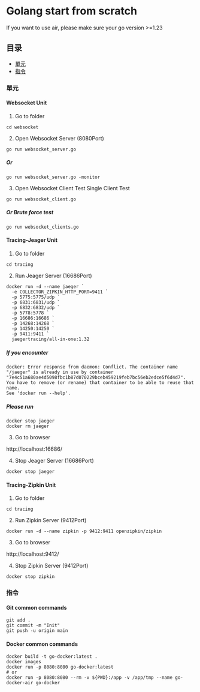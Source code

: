 # Golang start from scratch  

If you want to use air, please make sure your go version >=1.23   

## 目录
  - [單元](#單元)
  - [指令](#指令)

### 單元

#### Websocket Unit

1. Go to folder

```   
cd websocket  
```   
2. Open Websocket Server (8080Port)  
```  
go run websocket_server.go   
```  
##### Or
``` 
go run websocket_server.go -monitor 
``` 
3. Open Websocket Client Test
Single Client Test 
``` 
go run websocket_client.go  
```   
##### Or Brute force test   
```   
go run websocket_clients.go   
```   

#### Tracing-Jeager Unit

1. Go to folder

```   
cd tracing  
```   
2. Run Jeager Server (16686Port)  

```   
docker run -d --name jaeger `
  -e COLLECTOR_ZIPKIN_HTTP_PORT=9411 `
  -p 5775:5775/udp `
  -p 6831:6831/udp `
  -p 6832:6832/udp `
  -p 5778:5778 `
  -p 16686:16686 `
  -p 14268:14268 `
  -p 14250:14250 `
  -p 9411:9411 `
  jaegertracing/all-in-one:1.32
``` 

##### If you encounter

```   
docker: Error response from daemon: Conflict. The container name "/jaeger" is already in use by container "7e4c51a680ae4d5098fbc1b87d070229bceb459219feb7bc56eb2edce5f6d4d7". You have to remove (or rename) that container to be able to reuse that name.
See 'docker run --help'.
```   

##### Please run

```   
docker stop jaeger
docker rm jaeger
``` 

3. Go to browser

http://localhost:16686/   

4. Stop Jeager Server (16686Port)  

```   
docker stop jaeger
``` 

#### Tracing-Zipkin Unit

1. Go to folder

```   
cd tracing  
```   
2. Run Zipkin Server (9412Port)  

```   
docker run -d --name zipkin -p 9412:9411 openzipkin/zipkin
``` 

3. Go to browser

http://localhost:9412/   

4. Stop Zipkin Server (9412Port)  

```   
docker stop zipkin
``` 

### 指令

#### Git common commands
``` 
git add .   
git commit -m "Init"   
git push -u origin main   
``` 

#### Docker common commands
```   
docker build -t go-docker:latest .   
docker images 
docker run -p 8080:8080 go-docker:latest  
# or   
docker run -p 8080:8080 --rm -v ${PWD}:/app -v /app/tmp --name go-docker-air go-docker

```   
